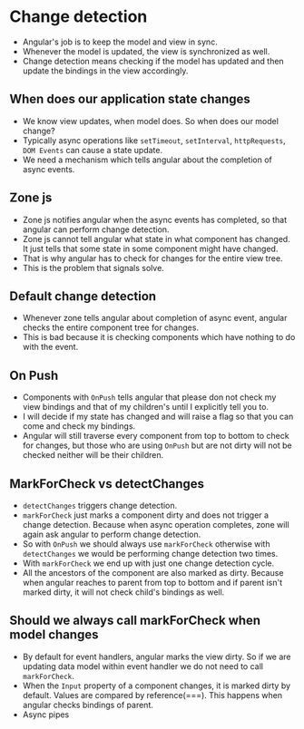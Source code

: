 # Change detection

- Angular's job is to keep the model and view in sync.
- Whenever the model is updated, the view is synchronized as well.
- Change detection means checking if the model has updated and then update the bindings in the view accordingly.

## When does our application state changes

- We know view updates, when model does. So when does our model change?
- Typically async operations like `setTimeout`, `setInterval`, `httpRequests`, `DOM Events` can cause a state update.
- We need a mechanism which tells angular about the completion of async events.


## Zone js

- Zone js notifies angular when the async events has completed, so that angular can perform change detection.
- Zone js cannot tell angular what state in what component has changed. It just tells that some state in some component might have changed.
- That is why angular has to check for changes for the entire view tree.
- This is the problem that signals solve.

## Default change detection

- Whenever zone tells angular about completion of async event, angular checks the entire component tree for changes.
- This is bad because it is checking components which have nothing to do with the event.

## On Push

- Components with `OnPush` tells angular that please don not check my view bindings and that of my children's until I explicitly tell you to.
- I will decide if my state has changed and will raise a flag so that you can come and check my bindings.
- Angular will still traverse every component from top to bottom to check for changes, but those who are using `OnPush` but are not dirty will not be checked neither will be their children.

## MarkForCheck vs detectChanges

- `detectChanges` triggers change detection.
- `markForCheck` just marks a component dirty and does not trigger a change detection. Because when async operation completes, zone will again ask angular to perform change detection.
- So with `OnPush` we should always use `markForCheck` otherwise with `detectChanges` we would be performing change detection two times.
- With `markForCheck` we end up with just one change detection cycle.
- All the ancestors of the component are also marked as dirty. Because when angular reaches to parent from top to bottom and if parent isn't marked dirty, it will not check child's bindings as well.

## Should we always call markForCheck when model changes

- By default for event handlers, angular marks the view dirty. So if we are updating data model within event handler we do not need to call `markForCheck`.
- When the `Input` property of a component changes, it is marked dirty by default. Values are compared by reference(===). This happens when angular checks bindings of parent.
- Async pipes

